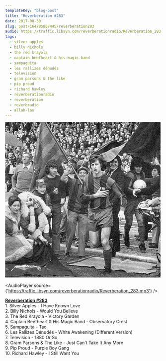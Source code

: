 ```yaml
---
templateKey: "blog-post"
title: "Reverberation #283"
date: 2017-08-30
slug: post/164785867445/reverberation283
audio: https://traffic.libsyn.com/reverberationradio/Reverberation_283.mp3
tags:
  - silver apples
  - billy nichols
  - the red krayola
  - captain beefheart & his magic band
  - sampaguita
  - les rallizes dénudés
  - television
  - gram parsons & the like
  - pip proud
  - richard hawley
  - reverberationradio
  - reverberation
  - reverbradio
  - allah-las
---
```


![Reverberation #283](../images/76540a4e1b946e5ba1760ba3bb74b6f0a7661d2c93f2d212aa02829bffc08549.jpg)

<AudioPlayer source={'https://traffic.libsyn.com/reverberationradio/Reverberation_283.mp3'} />

<p><b><a href="https://traffic.libsyn.com/reverberationradio/Reverberation_283.mp3">Reverberation #283</a><br /></b>1. Silver Apples - I Have Known Love<br />2. Billy Nichols - Would You Believe<br />3. The Red Krayola - Victory Garden<br />4. Captain Beefheart &amp; His Magic Band - Observatory Crest<br />5. Sampaguita - Tao<br />6. Les Rallizes D&eacute;nud&eacute;s - White Awakening (Different Version)<br />7. Television - 1880 Or So<br />8. Gram Parsons &amp; The Like - Just Can't Take It Any More<br />9. Pip Proud - Purple Boy Gang<br />10. Richard Hawley - I Still Want You</p>
